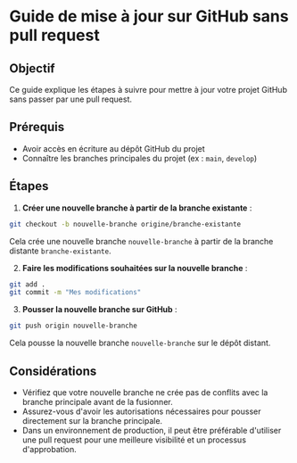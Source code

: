 # Guide de mise à jour sur GitHub sans pull request

## Objectif
Ce guide explique les étapes à suivre pour mettre à jour votre projet GitHub sans passer par une pull request.

## Prérequis
- Avoir accès en écriture au dépôt GitHub du projet
- Connaître les branches principales du projet (ex : `main`, `develop`)

## Étapes

1. **Créer une nouvelle branche à partir de la branche existante** :
```bash
git checkout -b nouvelle-branche origine/branche-existante
```
Cela crée une nouvelle branche `nouvelle-branche` à partir de la branche distante `branche-existante`.

2. **Faire les modifications souhaitées sur la nouvelle branche** :
```bash
git add .
git commit -m "Mes modifications"
```
3. **Pousser la nouvelle branche sur GitHub** :
```bash
git push origin nouvelle-branche
```
Cela pousse la nouvelle branche `nouvelle-branche` sur le dépôt distant.

<!---
4. **Fusionner la nouvelle branche sur la branche principale** (Optionnel) :
```bash
git checkout branche-principale
git merge nouvelle-branche
git push
```
Cela fusionne les modifications de la branche `nouvelle-branche` dans la branche `branche-principale` locale, puis pousse les modifications sur le dépôt distant.
--->

## Considérations
- Vérifiez que votre nouvelle branche ne crée pas de conflits avec la branche principale avant de la fusionner.
- Assurez-vous d'avoir les autorisations nécessaires pour pousser directement sur la branche principale.
- Dans un environnement de production, il peut être préférable d'utiliser une pull request pour une meilleure visibilité et un processus d'approbation.

